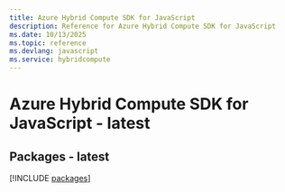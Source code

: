 ```yaml
---
title: Azure Hybrid Compute SDK for JavaScript
description: Reference for Azure Hybrid Compute SDK for JavaScript
ms.date: 10/13/2025
ms.topic: reference
ms.devlang: javascript
ms.service: hybridcompute
---
```

# Azure Hybrid Compute SDK for JavaScript - latest
## Packages - latest
[!INCLUDE [packages](hybrid-compute-index.md)]
